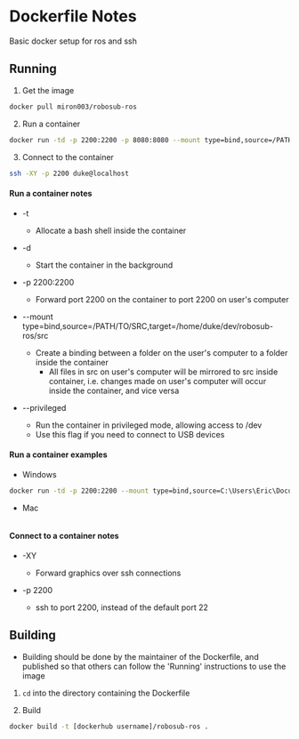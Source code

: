 # Dockerfile Notes

Basic docker setup for ros and ssh

## Running

1. Get the image
```bash
docker pull miron003/robosub-ros
```

2. Run a container
```bash
docker run -td -p 2200:2200 -p 8080:8080 --mount type=bind,source=/PATH/TO/SRC,target=/home/duke/dev/robosub-ros/catkin_ws/src  miron003/robosub-ros
```

3. Connect to the container
```bash
ssh -XY -p 2200 duke@localhost
```

#### Run a container notes
* -t
  * Allocate a bash shell inside the container

* -d
  * Start the container in the background

* -p 2200:2200
  * Forward port 2200 on the container to port 2200 on user's computer

* --mount type=bind,source=/PATH/TO/SRC,target=/home/duke/dev/robosub-ros/src
  * Create a binding between a folder on the user's computer to a folder inside the container
    * All files in src on user's computer will be mirrored to src inside container, i.e. changes made on user's computer will occur inside the container, and vice versa

* --privileged
  * Run the container in privileged mode, allowing access to /dev
  * Use this flag if you need to connect to USB devices


  
#### Run a container examples
* Windows
```bash
docker run -td -p 2200:2200 --mount type=bind,source=C:\Users\Eric\Documents\Robotics\CS,target=/home/duke/dev/robosub-ros/src  miron003/robosub-ros
```

* Mac
```bash
```
  
#### Connect to a container notes
* -XY
  * Forward graphics over ssh connections

* -p 2200
  * ssh to port 2200, instead of the default port 22
  
## Building

- Building should be done by the maintainer of the Dockerfile, and published so that others can follow the 'Running' instructions to use the image

1. ```cd``` into the directory containing the Dockerfile

2. Build
```bash
docker build -t [dockerhub username]/robosub-ros .
```


